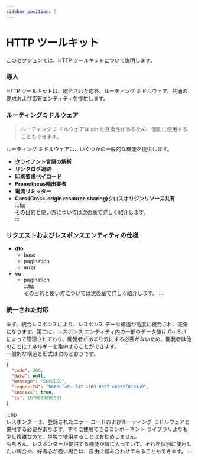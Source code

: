 ```yaml
---
sidebar_position: 5
---
```


# HTTP ツールキット  
このセクションでは、HTTP ツールキットについて説明します。  

### 導入  
HTTP ツールキットは、統合された応答、ルーティング ミドルウェア、共通の要求および応答エンティティを提供します。  

### ルーティングミドルウェア  
> ルーティング ミドルウェアは gin と互換性があるため、個別に使用することもできます。  

ルーティング ミドルウェアは、いくつかの一般的な機能を提供します。  
- **クライアント言語の解析**  
- **リンクログ追跡**  
- **印刷要求ペイロード**  
- **Prometheus輸出業者**  
- **電流リミッター**  
- **Cors (Cross-origin resource sharing)クロスオリジンリソース共有**  
:::tip   
その目的と使い方については[次の章](../examples/http.md)で詳しく紹介します。  
:::  

### リクエストおよびレスポンスエンティティの仕様  
- **dto**
    - base
    - pagination  
    - error
- **vo**  
    - pagination  
:::tip   
その目的と使い方については[次の章](../examples/http.md)で詳しく紹介します。
:::  
### 統一された対応  
まず、統合レスポンスにより、レスポンス データ構造が高度に統合され、完全になります。第二に、レスポンス エンティティ内の一部のデータ値は Go-Sail によって管理されており、開発者があまり気にする必要がないため、開発者は他のことにエネルギーを集中することができます。  
一般的な構造と形式は次のとおりです。  
```json showLineNumbers 
{
  "code": 200,
  "data": null,
  "message": "SUCCESS",
  "requestId": "5686efa5-c747-4f63-8657-e6052f8181a9",
  "success": true,
  "ts": 1670899688591
}
```  
:::tip  
レスポンダーは、登録されたエラー コードおよびルーティング ミドルウェアと併用する必要があります。すぐに使用できるコンポーネント ライブラリよりも少し複雑なので、単独で使用することはお勧めしません。    
もちろん、レスポンダーが提供する機能が気に入っていて、それを個別に使用したい場合や、好奇心が強い場合は、自由に組み合わせてみることもできます。
:::